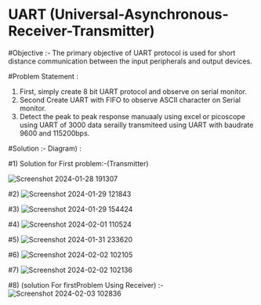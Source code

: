 # UART (Universal-Asynchronous-Receiver-Transmitter)
#Objective :- The primary objective of UART protocol is used for short distance communication between the input peripherals and output devices.

#Problem Statement : 
1) First, simply create 8 bit UART protocol and observe on serial monitor.
2) Second Create UART with FIFO to observe ASCII character on Serial monitor.
3) Detect the peak to peak response manuaaly using excel or picoscope using UART of 3000 data serailly transmiteed using UART with baudrate 9600 and 115200bps.

#Solution :-
Diagram) : 
   
#1) Solution for First problem:-(Transmitter)

![Screenshot 2024-01-28 191307](https://github.com/8307820421/UART-Universal-Asynchronous-Receiver-Transmitter-/assets/110840084/f0b841bd-b4c1-4c14-88ff-981b224f2ed2)

#2)
![Screenshot 2024-01-29 121843](https://github.com/8307820421/UART-Universal-Asynchronous-Receiver-Transmitter-/assets/110840084/2e726b13-d880-496b-96ce-cda71fcd5d37)

#3)
![Screenshot 2024-01-29 154424](https://github.com/8307820421/UART-Universal-Asynchronous-Receiver-Transmitter-/assets/110840084/1b9d863f-d963-45dc-970b-a4c04cac80eb)

#4)
![Screenshot 2024-02-01 110524](https://github.com/8307820421/UART-Universal-Asynchronous-Receiver-Transmitter-/assets/110840084/0efb9215-ea15-493f-8905-f48493a8576e)

#5)
![Screenshot 2024-01-31 233620](https://github.com/8307820421/UART-Universal-Asynchronous-Receiver-Transmitter-/assets/110840084/d6cfc6d9-8cea-4d44-8638-b82206d4471b)

#6)
![Screenshot 2024-02-02 102105](https://github.com/8307820421/UART-Universal-Asynchronous-Receiver-Transmitter-/assets/110840084/8f596b45-e64f-4a30-8c18-4138bc18b709)

#7)
![Screenshot 2024-02-02 102136](https://github.com/8307820421/UART-Universal-Asynchronous-Receiver-Transmitter-/assets/110840084/fc2be496-7ac5-49f0-add8-bf3f4b381d42)

#8) (solution For firstProblem Using Receiver) :-
![Screenshot 2024-02-03 102836](https://github.com/8307820421/UART-Universal-Asynchronous-Receiver-Transmitter-/assets/110840084/69263954-e49e-4366-9ebf-9110a4f32974)









